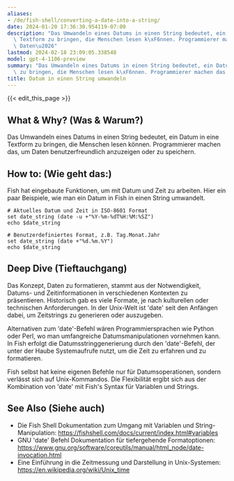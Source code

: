 ```yaml
---
aliases:
- /de/fish-shell/converting-a-date-into-a-string/
date: 2024-01-20 17:36:30.954119-07:00
description: "Das Umwandeln eines Datums in einen String bedeutet, ein Datum in eine\
  \ Textform zu bringen, die Menschen lesen k\xF6nnen. Programmierer machen das, um\
  \ Daten\u2026"
lastmod: 2024-02-18 23:09:05.338548
model: gpt-4-1106-preview
summary: "Das Umwandeln eines Datums in einen String bedeutet, ein Datum in eine Textform\
  \ zu bringen, die Menschen lesen k\xF6nnen. Programmierer machen das, um Daten\u2026"
title: Datum in einen String umwandeln
---
```


{{< edit_this_page >}}

## What & Why? (Was & Warum?)
Das Umwandeln eines Datums in einen String bedeutet, ein Datum in eine Textform zu bringen, die Menschen lesen können. Programmierer machen das, um Daten benutzerfreundlich anzuzeigen oder zu speichern.

## How to: (Wie geht das:)
Fish hat eingebaute Funktionen, um mit Datum und Zeit zu arbeiten. Hier ein paar Beispiele, wie man ein Datum in Fish in einen String umwandelt.

```Fish Shell
# Aktuelles Datum und Zeit in ISO-8601 Format
set date_string (date -u +"%Y-%m-%dT%H:%M:%SZ")
echo $date_string
```

```Fish Shell
# Benutzerdefiniertes Format, z.B. Tag.Monat.Jahr
set date_string (date +"%d.%m.%Y")
echo $date_string
```

## Deep Dive (Tieftauchgang)
Das Konzept, Daten zu formatieren, stammt aus der Notwendigkeit, Datums- und Zeitinformationen in verschiedenen Kontexten zu präsentieren. Historisch gab es viele Formate, je nach kulturellen oder technischen Anforderungen. In der Unix-Welt ist 'date' seit den Anfängen dabei, um Zeitstrings zu generieren oder auszugeben. 

Alternativen zum 'date'-Befehl wären Programmiersprachen wie Python oder Perl, wo man umfangreiche Datumsmanipulationen vornehmen kann. In Fish erfolgt die Datumsstringgenerierung durch den 'date'-Befehl, der unter der Haube Systemaufrufe nutzt, um die Zeit zu erfahren und zu formatieren.

Fish selbst hat keine eigenen Befehle nur für Datumsoperationen, sondern verlässt sich auf Unix-Kommandos. Die Flexibilität ergibt sich aus der Kombination von 'date' mit Fish's Syntax für Variablen und Strings.

## See Also (Siehe auch)
- Die Fish Shell Dokumentation zum Umgang mit Variablen und String-Manipulation: https://fishshell.com/docs/current/index.html#variables
- GNU 'date' Befehl Dokumentation für tiefergehende Formatoptionen: https://www.gnu.org/software/coreutils/manual/html_node/date-invocation.html
- Eine Einführung in die Zeitmessung und Darstellung in Unix-Systemen: https://en.wikipedia.org/wiki/Unix_time
